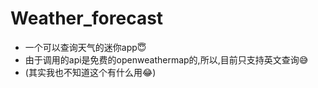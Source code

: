 # Weather_forecast
- 一个可以查询天气的迷你app😇
- 由于调用的api是免费的openweathermap的,所以,目前只支持英文查询😅
- (其实我也不知道这个有什么用😂)
